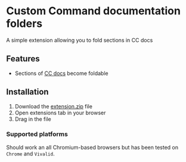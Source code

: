 # Custom Command documentation folders
A simple extension allowing you to fold sections in CC docs

## Features

- Sections of [CC docs](https://doc.commandbot.me/) become foldable

## Installation
1. Download the [extension.zip](https://github.com/fajfaj1/documentation-folders/blob/514dd583c0be5ea0e319e32a4662cab0cfd2eb45/extension.zip ) file
2. Open extensions tab in your browser
3. Drag in the file

### Supported platforms
Should work an all Chromium-based browsers but has been tested on `Chrome` and `Vivalid`.